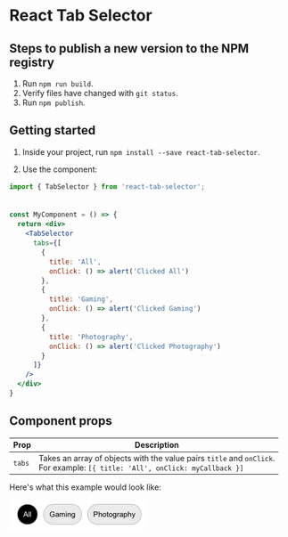 # React Tab Selector

## Steps to publish a new version to the NPM registry

1. Run `npm run build`.
2. Verify files have changed with `git status`.
3. Run `npm publish`.

## Getting started

1. Inside your project, run `npm install --save react-tab-selector`.

2. Use the component:

```jsx
import { TabSelector } from 'react-tab-selector';


const MyComponent = () => {
  return <div>
    <TabSelector
      tabs={[
        {
          title: 'All',
          onClick: () => alert('Clicked All')
        },
        {
          title: 'Gaming',
          onClick: () => alert('Clicked Gaming')
        },
        {
          title: 'Photography',
          onClick: () => alert('Clicked Photography')
        }
      ]}
    />
  </div>
}
```

## Component props
| Prop   | Description                                                                                                                   |
|--------|-------------------------------------------------------------------------------------------------------------------------------|
| `tabs` | Takes an array of objects with the value pairs `title` and `onClick`.<br/> For example: `[{ title: 'All', onClick: myCallback }]`  |

Here's what this example would look like:

![TabSelector example](assets/tab-selector.png)
